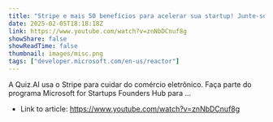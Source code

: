 ```yaml
---
title: "Stripe e mais 50 benefícios para acelerar sua startup! Junte-se ao Microsoft Founders Hub, é grátis!"
date: 2025-02-05T18:18:18Z
link: https://www.youtube.com/watch?v=znNbDCnuf8g
showShare: false
showReadTime: false
thumbnail: images/misc.png
tags: ["developer.microsoft.com/en-us/reactor"]
---
```

A Quiz.AI usa o Stripe para cuidar do comércio eletrônico. Faça parte do programa Microsoft for Startups Founders Hub para ...

- Link to article: https://www.youtube.com/watch?v=znNbDCnuf8g